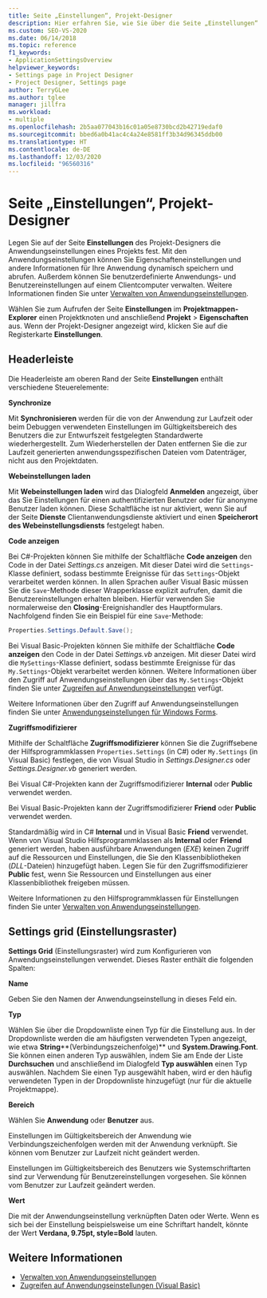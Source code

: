 ```yaml
---
title: Seite „Einstellungen“, Projekt-Designer
description: Hier erfahren Sie, wie Sie über die Seite „Einstellungen“ des Projekt-Designers die Anwendungseinstellungen eines Projekts angeben.
ms.custom: SEO-VS-2020
ms.date: 06/14/2018
ms.topic: reference
f1_keywords:
- ApplicationSettingsOverview
helpviewer_keywords:
- Settings page in Project Designer
- Project Designer, Settings page
author: TerryGLee
ms.author: tglee
manager: jillfra
ms.workload:
- multiple
ms.openlocfilehash: 2b5aa077043b16c01a05e8730bcd2b42719edaf0
ms.sourcegitcommit: bbed6a0b41ac4c4a24e8581ff3b34d96345ddb00
ms.translationtype: HT
ms.contentlocale: de-DE
ms.lasthandoff: 12/03/2020
ms.locfileid: "96560316"
---
```

# <a name="settings-page-project-designer"></a>Seite „Einstellungen“, Projekt-Designer

Legen Sie auf der Seite **Einstellungen** des Projekt-Designers die Anwendungseinstellungen eines Projekts fest. Mit den Anwendungseinstellungen können Sie Eigenschafteneinstellungen und andere Informationen für Ihre Anwendung dynamisch speichern und abrufen. Außerdem können Sie benutzerdefinierte Anwendungs- und Benutzereinstellungen auf einem Clientcomputer verwalten. Weitere Informationen finden Sie unter [Verwalten von Anwendungseinstellungen](../managing-application-settings-dotnet.md).

Wählen Sie zum Aufrufen der Seite **Einstellungen** im **Projektmappen-Explorer** einen Projektknoten und anschließend **Projekt** > **Eigenschaften** aus. Wenn der Projekt-Designer angezeigt wird, klicken Sie auf die Registerkarte **Einstellungen**.

## <a name="header-bar"></a>Headerleiste

Die Headerleiste am oberen Rand der Seite **Einstellungen** enthält verschiedene Steuerelemente:

**Synchronize**

Mit **Synchronisieren** werden für die von der Anwendung zur Laufzeit oder beim Debuggen verwendeten Einstellungen im Gültigkeitsbereich des Benutzers die zur Entwurfszeit festgelegten Standardwerte wiederhergestellt. Zum Wiederherstellen der Daten entfernen Sie die zur Laufzeit generierten anwendungsspezifischen Dateien vom Datenträger, nicht aus den Projektdaten.

**Webeinstellungen laden**

Mit **Webeinstellungen laden** wird das Dialogfeld **Anmelden** angezeigt, über das Sie Einstellungen für einen authentifizierten Benutzer oder für anonyme Benutzer laden können. Diese Schaltfläche ist nur aktiviert, wenn Sie auf der Seite **Dienste** Clientanwendungsdienste aktiviert und einen **Speicherort des Webeinstellungsdiensts** festgelegt haben.

**Code anzeigen**

Bei C#-Projekten können Sie mithilfe der Schaltfläche **Code anzeigen** den Code in der Datei *Settings.cs* anzeigen. Mit dieser Datei wird die `Settings`-Klasse definiert, sodass bestimmte Ereignisse für das `Settings`-Objekt verarbeitet werden können. In allen Sprachen außer Visual Basic müssen Sie die `Save`-Methode dieser Wrapperklasse explizit aufrufen, damit die Benutzereinstellungen erhalten bleiben. Hierfür verwenden Sie normalerweise den **Closing**-Ereignishandler des Hauptformulars. Nachfolgend finden Sie ein Beispiel für eine `Save`-Methode:

```csharp
Properties.Settings.Default.Save();
```

Bei Visual Basic-Projekten können Sie mithilfe der Schaltfläche **Code anzeigen** den Code in der Datei *Settings.vb* anzeigen. Mit dieser Datei wird die `MySettings`-Klasse definiert, sodass bestimmte Ereignisse für das `My.Settings`-Objekt verarbeitet werden können. Weitere Informationen über den Zugriff auf Anwendungseinstellungen über das `My.Settings`-Objekt finden Sie unter [Zugreifen auf Anwendungseinstellungen](/dotnet/visual-basic/developing-apps/programming/app-settings/accessing-application-settings) verfügt.

Weitere Informationen über den Zugriff auf Anwendungseinstellungen finden Sie unter [Anwendungseinstellungen für Windows Forms](/dotnet/framework/winforms/advanced/application-settings-for-windows-forms).

**Zugriffsmodifizierer**

Mithilfe der Schaltfläche **Zugriffsmodifizierer** können Sie die Zugriffsebene der Hilfsprogrammklassen `Properties.Settings` (in C#) oder `My.Settings` (in Visual Basic) festlegen, die von Visual Studio in *Settings.Designer.cs* oder *Settings.Designer.vb* generiert werden.

Bei Visual C#-Projekten kann der Zugriffsmodifizierer **Internal** oder **Public** verwendet werden.

Bei Visual Basic-Projekten kann der Zugriffsmodifizierer **Friend** oder **Public** verwendet werden.

Standardmäßig wird in C# **Internal** und in Visual Basic **Friend** verwendet. Wenn von Visual Studio Hilfsprogrammklassen als **Internal** oder **Friend** generiert werden, haben ausführbare Anwendungen (*EXE*) keinen Zugriff auf die Ressourcen und Einstellungen, die Sie den Klassenbibliotheken (*DLL*-Dateien) hinzugefügt haben. Legen Sie für den Zugriffsmodifizierer **Public** fest, wenn Sie Ressourcen und Einstellungen aus einer Klassenbibliothek freigeben müssen.

Weitere Informationen zu den Hilfsprogrammklassen für Einstellungen finden Sie unter [Verwalten von Anwendungseinstellungen](../managing-application-settings-dotnet.md).

## <a name="settings-grid"></a>Settings grid (Einstellungsraster)

**Settings Grid** (Einstellungsraster) wird zum Konfigurieren von Anwendungseinstellungen verwendet. Dieses Raster enthält die folgenden Spalten:

**Name**

Geben Sie den Namen der Anwendungseinstellung in dieses Feld ein.

**Typ**

Wählen Sie über die Dropdownliste einen Typ für die Einstellung aus. In der Dropdownliste werden die am häufigsten verwendeten Typen angezeigt, wie etwa **String****(Verbindungszeichenfolge)** und **System.Drawing.Font**. Sie können einen anderen Typ auswählen, indem Sie am Ende der Liste **Durchsuchen** und anschließend im Dialogfeld **Typ auswählen** einen Typ auswählen. Nachdem Sie einen Typ ausgewählt haben, wird er den häufig verwendeten Typen in der Dropdownliste hinzugefügt (nur für die aktuelle Projektmappe).

**Bereich**

Wählen Sie **Anwendung** oder **Benutzer** aus.

Einstellungen im Gültigkeitsbereich der Anwendung wie Verbindungszeichenfolgen werden mit der Anwendung verknüpft. Sie können vom Benutzer zur Laufzeit nicht geändert werden.

Einstellungen im Gültigkeitsbereich des Benutzers wie Systemschriftarten sind zur Verwendung für Benutzereinstellungen vorgesehen. Sie können vom Benutzer zur Laufzeit geändert werden.

**Wert**

Die mit der Anwendungseinstellung verknüpften Daten oder Werte. Wenn es sich bei der Einstellung beispielsweise um eine Schriftart handelt, könnte der Wert **Verdana, 9.75pt, style=Bold** lauten.

## <a name="see-also"></a>Weitere Informationen

- [Verwalten von Anwendungseinstellungen](../managing-application-settings-dotnet.md)
- [Zugreifen auf Anwendungseinstellungen (Visual Basic)](/dotnet/visual-basic/developing-apps/programming/app-settings/accessing-application-settings)
